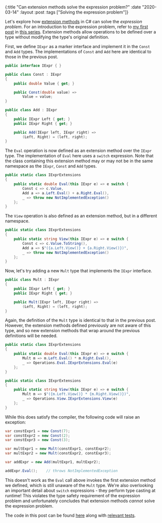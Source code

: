 {:title "Can extension methods solve the expression problem?"
 :date "2020-03-14"
 :layout :post
 :tags ["Solving the expression problem"]}

Let's explore how [extension methods][extension-methods] in C# can solve the
_expression problem_. For an introduction to the expression problem, refer to
[my first post](../../posts/can-partial-classes-solve-the-expression-problem/)
in [this series](../../tags/Solving%20the%20expression%20problem). Extension
methods allow operations to be defined over a type without modifying the type's
original definition.

First, we define `IExpr` as a marker interface and implement it in the `Const`
and `Add` types. The implementations of `Const` and `Add` here are identical to
those in the previous post.

```csharp
public interface IExpr { }

public class Const : IExpr
{
    public double Value { get; }

    public Const(double value) =>
        Value = value;
}

public class Add : IExpr
{
    public IExpr Left { get; }
    public IExpr Right { get; }

    public Add(IExpr left, IExpr right) =>
        (Left, Right) = (left, right);
}
```

The `Eval` operation is now defined as an extension method over the `IExpr`
type. The implementation of `Eval` here uses a `switch` expression. Note that
the class containing this extension method may or may not be in the same
namespace as the `IExpr`, `Const` and `Add` types.

```csharp
public static class IExprExtensions
{
    public static double Eval(this IExpr e) => e switch {
        Const c => c.Value,
        Add a => a.Left.Eval() + a.Right.Eval(),
        _ => throw new NotImplementedException()
    };
}
```

The `View` operation is also defined as an extension method, but in a different
namespace.

```csharp
public static class IExprExtensions
{
    public static string View(this IExpr e) => e switch {
        Const c => c.Value.ToString(),
        Add a => $"({a.Left.View()} + {a.Right.View()})",
        _ => throw new NotImplementedException()
    };
}
```

Now, let's try adding a new `Mult` type that implements the `IExpr` interface.

```csharp
public class Mult : IExpr
{
    public IExpr Left { get; }
    public IExpr Right { get; }

    public Mult(IExpr left, IExpr right) =>
        (Left, Right) = (left, right);
}
```

Again, the definition of the `Mult` type is identical to that in the previous
post. However, the extension methods defined previously are not aware of this
type, and so new extension methods that wrap around the previous definitions
will be needed.

```csharp
public static class IExprExtensions
{
    public static double Eval(this IExpr e) => e switch {
        Mult m => m.Left.Eval() * m.Right.Eval(),
        _ => Operations.Eval.IExprExtensions.Eval(e)
    };
}

public static class IExprExtensions
{
    public static string View(this IExpr e) => e switch {
        Mult m => $"({m.Left.View()} * {m.Right.View()})",
        _ => Operations.View.IExprExtensions.View(e)
    };
}
```

While this does satisfy the compiler, the following code will raise an exception:

```csharp
var constExpr1 = new Const(7);
var constExpr2 = new Const(2);
var constExpr3 = new Const(3);

var multExpr1 = new Mult(constExpr1, constExpr2);
var multExpr2 = new Mult(constExpr2, constExpr3);

var addExpr = new Add(multExpr1, multExpr2);

addExpr.Eval();    // throws NotImplementedException
```

This doesn't work as the `Eval` call above invokes the first extension method we
defined, which is still unaware of the `Mult` type. We're also overlooking an
important detail about `switch` expressions - they perform type casting at
runtime! This violates the type safety requirement of the expression problem and
unfortunately concludes that extension methods _cannot_ solve the expression
problem.

The code in this post can be found [here][implementation-tree] along with
[relevant tests][tests-tree].

[extension-methods]: https://docs.microsoft.com/en-us/dotnet/csharp/programming-guide/classes-and-structs/extension-methods
[implementation-tree]: https://github.com/darth10/expression-problem/tree/master/csharp/Extensions
[tests-tree]: https://github.com/darth10/expression-problem/tree/master/csharp/Extensions.Tests
